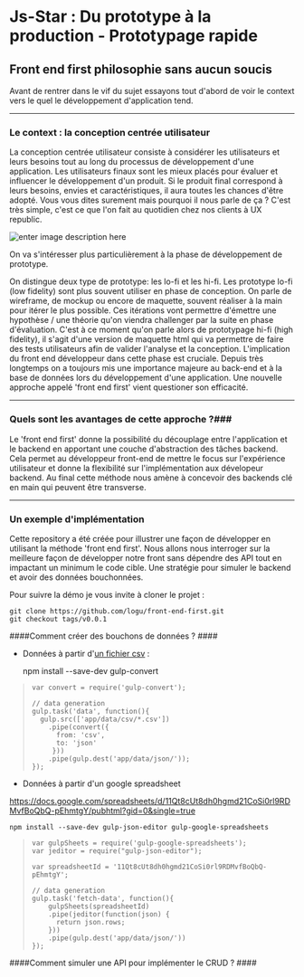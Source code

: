 Js-Star : Du prototype à la production - Prototypage rapide
===================




Front end first philosophie sans aucun soucis
------------------------------------------------------


Avant de rentrer dans le vif du sujet essayons tout d'abord de voir le context vers le quel le développement d'application tend.


----------

### Le context : la conception centrée utilisateur ###

La conception centrée utilisateur consiste à considérer les utilisateurs et leurs besoins tout au long du processus de développement d'une application. Les utilisateurs finaux sont les mieux placés pour évaluer et influencer le développement d'un produit. Si le produit final correspond à leurs besoins, envies et caractéristiques, il aura toutes les chances d'être adopté.
Vous vous dites surement mais pourquoi il nous parle de ça ? C'est très simple, c'est ce que l'on fait au quotidien chez nos clients à UX republic. 

![enter image description here](http://logu-kirou.com/img/conception_base_utilisateur.png)









On va s'intéresser plus particulièrement à la phase de développement de prototype. 

On distingue deux type de prototype: les lo-fi et les hi-fi. Les prototype lo-fi (low fidelity) sont plus souvent utiliser en phase de conception. On parle de wireframe, de mockup ou encore de maquette, souvent réaliser à la main pour itérer le plus possible. Ces itérations vont permettre d'émettre une hypothèse / une théorie qu'on viendra challenger par la suite en phase d'évaluation. C'est à ce moment qu'on parle alors de prototypage hi-fi (high fidelity), il s'agit d'une version de maquette html qui va permettre de faire des tests utilisateurs afin de valider l'analyse et la conception. L'implication du front end développeur dans cette phase est cruciale. 
Depuis très longtemps on a toujours mis une importance majeure au back-end et à la base de données lors du développement d'une application. Une nouvelle approche appelé 'front end first' vient questioner son efficacité. 

----------

### Quels sont les avantages de cette approche ?###

Le 'front end first' donne la possibilité du découplage entre l'application et le backend en apportant une couche d'abstraction des tâches backend. Cela permet au développeur front-end de mettre le focus sur l'expérience utilisateur et donne la flexibilité sur l'implémentation aux dévelopeur backend. Au final cette méthode nous amène à concevoir des backends clé en main qui peuvent être transverse. 

----------

### Un exemple d'implémentation ###

Cette repository a été créée pour illustrer une façon de développer en utilisant la méthode 'front end first'. Nous allons nous interroger sur la meilleure façon de développer notre front sans dépendre des API tout en impactant un minimum le code cible. Une stratégie pour simuler le backend et avoir des données bouchonnées.

Pour suivre la démo je vous invite à cloner le projet :

    git clone https://github.com/logu/front-end-first.git
    git checkout tags/v0.0.1




####Comment créer des bouchons de données ? ####

 - Données à partir d'[un fichier csv](https://docs.google.com/spreadsheets/d/11Qt8cUt8dh0hgmd21CoSi0rl9RDMvfBoQbQ-pEhmtgY/export?format=csv) :
	
	

    npm install --save-dev gulp-convert

>     var convert = require('gulp-convert');
>     
>     // data generation
>     gulp.task('data', function(){
>       gulp.src(['app/data/csv/*.csv'])
>         .pipe(convert({
>           from: 'csv',
>           to: 'json'
>          }))
>         .pipe(gulp.dest('app/data/json/'));
>     });
 
 
 - Données à partir d'un google spreadsheet

https://docs.google.com/spreadsheets/d/11Qt8cUt8dh0hgmd21CoSi0rl9RDMvfBoQbQ-pEhmtgY/pubhtml?gid=0&single=true

    npm install --save-dev gulp-json-editor gulp-google-spreadsheets

>     var gulpSheets = require('gulp-google-spreadsheets');
>     var jeditor = require("gulp-json-editor");
>     
>     var spreadsheetId = '11Qt8cUt8dh0hgmd21CoSi0rl9RDMvfBoQbQ-pEhmtgY';
>     
>     // data generation
>     gulp.task('fetch-data', function(){
>         gulpSheets(spreadsheetId)
>         .pipe(jeditor(function(json) {
>           return json.rows; 
>         }))
>         .pipe(gulp.dest('app/data/json/'))  
>     });

####Comment simuler une API pour implémenter le CRUD ? ####

